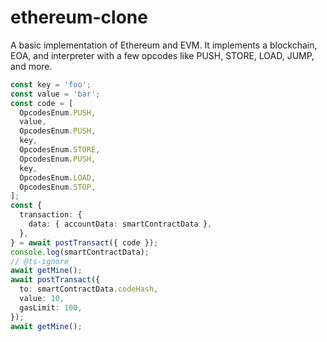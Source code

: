 # ethereum-clone
A basic implementation of Ethereum and EVM. It implements a blockchain, EOA, and interpreter with a few opcodes like PUSH, STORE, LOAD, JUMP, and more.

```ts
const key = 'foo';
const value = 'bar';
const code = [
  OpcodesEnum.PUSH,
  value,
  OpcodesEnum.PUSH,
  key,
  OpcodesEnum.STORE,
  OpcodesEnum.PUSH,
  key,
  OpcodesEnum.LOAD,
  OpcodesEnum.STOP,
];
const {
  transaction: {
    data: { accountData: smartContractData },
  },
} = await postTransact({ code });
console.log(smartContractData);
// @ts-ignore
await getMine();
await postTransact({
  to: smartContractData.codeHash,
  value: 10,
  gasLimit: 100,
});
await getMine();
```
